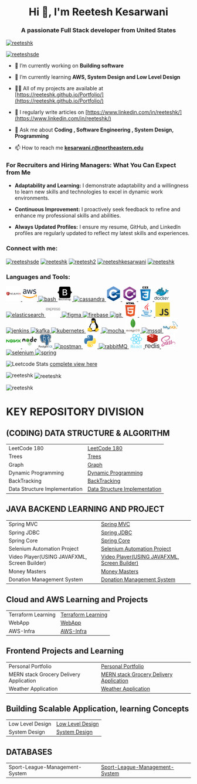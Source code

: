 <h1 align="center">Hi 👋, I'm Reetesh Kesarwani</h1>
<h3 align="center">A passionate Full Stack developer from United States</h3>

<p align="left"> <a href="https://github.com/ryo-ma/github-profile-trophy"><img src="https://github-profile-trophy.vercel.app/?username=reeteshk" alt="reeteshk" /></a> </p>




<p align="left"> <a href="https://twitter.com/reeteshsde" target="blank"><img src="https://img.shields.io/twitter/follow/reeteshsde?logo=twitter&style=for-the-badge" alt="reeteshsde" /></a> </p>




- 🔭 I’m currently working on **Building software**

- 🌱 I’m currently learning **AWS, System Design and Low Level Design**

- 👨‍💻 All of my projects are available at [https://reeteshk.github.io/Portfolio/](https://reeteshk.github.io/Portfolio/)

- 📝 I regularly write articles on [https://www.linkedin.com/in/reeteshk/](https://www.linkedin.com/in/reeteshk/)


- 💬 Ask me about **Coding , Software Engineering , System Design, Programming**

- 📫 How to reach me **kesarwani.r@northeastern.edu**

### For Recruiters and Hiring Managers: What You Can Expect from Me
  


- **Adaptability and Learning:** I demonstrate adaptability and a willingness to learn new skills and technologies to excel in dynamic work environments.

- **Continuous Improvement:** I proactively seek feedback to refine and enhance my professional skills and abilities.

- **Always Updated Profiles:** I ensure my resume, GitHub, and LinkedIn profiles are regularly updated to reflect my latest skills and experiences.



<h3 align="left">Connect with me:</h3>
<p align="left">
<a href="https://twitter.com/reeteshsde" target="blank"><img align="center" src="https://raw.githubusercontent.com/rahuldkjain/github-profile-readme-generator/master/src/images/icons/Social/twitter.svg" alt="reeteshsde" height="30" width="40" /></a>
<a href="https://linkedin.com/in/reeteshk" target="blank"><img align="center" src="https://raw.githubusercontent.com/rahuldkjain/github-profile-readme-generator/master/src/images/icons/Social/linked-in-alt.svg" alt="reeteshk" height="30" width="40" /></a>
<a href="https://fb.com/reetesh2" target="blank"><img align="center" src="https://raw.githubusercontent.com/rahuldkjain/github-profile-readme-generator/master/src/images/icons/Social/facebook.svg" alt="reetesh2" height="30" width="40" /></a>
<a href="https://instagram.com/reetesh_kesarwani" target="blank"><img align="center" src="https://raw.githubusercontent.com/rahuldkjain/github-profile-readme-generator/master/src/images/icons/Social/instagram.svg" alt="reeteshkesarwani" height="30" width="40" /></a>
<a href="https://www.leetcode.com/reeteshk" target="blank"><img align="center" src="https://raw.githubusercontent.com/rahuldkjain/github-profile-readme-generator/master/src/images/icons/Social/leet-code.svg" alt="reeteshk" height="30" width="40" /></a>
</p>

<h3 align="left">Languages and Tools:</h3>
<p align="left"> <a href="https://angular.io" target="_blank" rel="noreferrer"> <img src="https://raw.githubusercontent.com/devicons/devicon/master/icons/angularjs/angularjs-original-wordmark.svg" alt="angularjs" width="40" height="40"/> </a> <a href="https://aws.amazon.com" target="_blank" rel="noreferrer"> <img src="https://raw.githubusercontent.com/devicons/devicon/master/icons/amazonwebservices/amazonwebservices-original-wordmark.svg" alt="aws" width="40" height="40"/> </a> <a href="https://www.gnu.org/software/bash/" target="_blank" rel="noreferrer"> <img src="https://www.vectorlogo.zone/logos/gnu_bash/gnu_bash-icon.svg" alt="bash" width="40" height="40"/> </a> <a href="https://getbootstrap.com" target="_blank" rel="noreferrer"> <img src="https://raw.githubusercontent.com/devicons/devicon/master/icons/bootstrap/bootstrap-plain-wordmark.svg" alt="bootstrap" width="40" height="40"/> </a> <a href="https://cassandra.apache.org/" target="_blank" rel="noreferrer"> <img src="https://www.vectorlogo.zone/logos/apache_cassandra/apache_cassandra-icon.svg" alt="cassandra" width="40" height="40"/> </a> <a href="https://www.w3schools.com/cpp/" target="_blank" rel="noreferrer"> <img src="https://raw.githubusercontent.com/devicons/devicon/master/icons/cplusplus/cplusplus-original.svg" alt="cplusplus" width="40" height="40"/> </a> <a href="https://www.w3schools.com/cs/" target="_blank" rel="noreferrer"> <img src="https://raw.githubusercontent.com/devicons/devicon/master/icons/csharp/csharp-original.svg" alt="csharp" width="40" height="40"/> </a> <a href="https://www.w3schools.com/css/" target="_blank" rel="noreferrer"> <img src="https://raw.githubusercontent.com/devicons/devicon/master/icons/css3/css3-original-wordmark.svg" alt="css3" width="40" height="40"/> </a> <a href="https://www.docker.com/" target="_blank" rel="noreferrer"> <img src="https://raw.githubusercontent.com/devicons/devicon/master/icons/docker/docker-original-wordmark.svg" alt="docker" width="40" height="40"/> </a> <a href="https://www.elastic.co" target="_blank" rel="noreferrer"> <img src="https://www.vectorlogo.zone/logos/elastic/elastic-icon.svg" alt="elasticsearch" width="40" height="40"/> </a> <a href="https://expressjs.com" target="_blank" rel="noreferrer"> <img src="https://raw.githubusercontent.com/devicons/devicon/master/icons/express/express-original-wordmark.svg" alt="express" width="40" height="40"/> </a> <a href="https://www.figma.com/" target="_blank" rel="noreferrer"> <img src="https://www.vectorlogo.zone/logos/figma/figma-icon.svg" alt="figma" width="40" height="40"/> </a> <a href="https://firebase.google.com/" target="_blank" rel="noreferrer"> <img src="https://www.vectorlogo.zone/logos/firebase/firebase-icon.svg" alt="firebase" width="40" height="40"/> </a> <a href="https://git-scm.com/" target="_blank" rel="noreferrer"> <img src="https://www.vectorlogo.zone/logos/git-scm/git-scm-icon.svg" alt="git" width="40" height="40"/> </a> <a href="https://www.w3.org/html/" target="_blank" rel="noreferrer"> <img src="https://raw.githubusercontent.com/devicons/devicon/master/icons/html5/html5-original-wordmark.svg" alt="html5" width="40" height="40"/> </a> <a href="https://www.java.com" target="_blank" rel="noreferrer"> <img src="https://raw.githubusercontent.com/devicons/devicon/master/icons/java/java-original.svg" alt="java" width="40" height="40"/> </a> <a href="https://developer.mozilla.org/en-US/docs/Web/JavaScript" target="_blank" rel="noreferrer"> <img src="https://raw.githubusercontent.com/devicons/devicon/master/icons/javascript/javascript-original.svg" alt="javascript" width="40" height="40"/> </a> <a href="https://www.jenkins.io" target="_blank" rel="noreferrer"> <img src="https://www.vectorlogo.zone/logos/jenkins/jenkins-icon.svg" alt="jenkins" width="40" height="40"/> </a> <a href="https://kafka.apache.org/" target="_blank" rel="noreferrer"> <img src="https://www.vectorlogo.zone/logos/apache_kafka/apache_kafka-icon.svg" alt="kafka" width="40" height="40"/> </a> <a href="https://kubernetes.io" target="_blank" rel="noreferrer"> <img src="https://www.vectorlogo.zone/logos/kubernetes/kubernetes-icon.svg" alt="kubernetes" width="40" height="40"/> </a> <a href="https://www.linux.org/" target="_blank" rel="noreferrer"> <img src="https://raw.githubusercontent.com/devicons/devicon/master/icons/linux/linux-original.svg" alt="linux" width="40" height="40"/> </a> <a href="https://mochajs.org" target="_blank" rel="noreferrer"> <img src="https://www.vectorlogo.zone/logos/mochajs/mochajs-icon.svg" alt="mocha" width="40" height="40"/> </a> <a href="https://www.mongodb.com/" target="_blank" rel="noreferrer"> <img src="https://raw.githubusercontent.com/devicons/devicon/master/icons/mongodb/mongodb-original-wordmark.svg" alt="mongodb" width="40" height="40"/> </a> <a href="https://www.microsoft.com/en-us/sql-server" target="_blank" rel="noreferrer"> <img src="https://www.svgrepo.com/show/303229/microsoft-sql-server-logo.svg" alt="mssql" width="40" height="40"/> </a> <a href="https://www.mysql.com/" target="_blank" rel="noreferrer"> <img src="https://raw.githubusercontent.com/devicons/devicon/master/icons/mysql/mysql-original-wordmark.svg" alt="mysql" width="40" height="40"/> </a> <a href="https://www.nginx.com" target="_blank" rel="noreferrer"> <img src="https://raw.githubusercontent.com/devicons/devicon/master/icons/nginx/nginx-original.svg" alt="nginx" width="40" height="40"/> </a> <a href="https://nodejs.org" target="_blank" rel="noreferrer"> <img src="https://raw.githubusercontent.com/devicons/devicon/master/icons/nodejs/nodejs-original-wordmark.svg" alt="nodejs" width="40" height="40"/> </a> <a href="https://www.postgresql.org" target="_blank" rel="noreferrer"> <img src="https://raw.githubusercontent.com/devicons/devicon/master/icons/postgresql/postgresql-original-wordmark.svg" alt="postgresql" width="40" height="40"/> </a> <a href="https://postman.com" target="_blank" rel="noreferrer"> <img src="https://www.vectorlogo.zone/logos/getpostman/getpostman-icon.svg" alt="postman" width="40" height="40"/> </a> <a href="https://www.python.org" target="_blank" rel="noreferrer"> <img src="https://raw.githubusercontent.com/devicons/devicon/master/icons/python/python-original.svg" alt="python" width="40" height="40"/> </a> <a href="https://www.rabbitmq.com" target="_blank" rel="noreferrer"> <img src="https://www.vectorlogo.zone/logos/rabbitmq/rabbitmq-icon.svg" alt="rabbitMQ" width="40" height="40"/> </a> <a href="https://reactjs.org/" target="_blank" rel="noreferrer"> <img src="https://raw.githubusercontent.com/devicons/devicon/master/icons/react/react-original-wordmark.svg" alt="react" width="40" height="40"/> </a> <a href="https://redis.io" target="_blank" rel="noreferrer"> <img src="https://raw.githubusercontent.com/devicons/devicon/master/icons/redis/redis-original-wordmark.svg" alt="redis" width="40" height="40"/> </a> <a href="https://sass-lang.com" target="_blank" rel="noreferrer"> <img src="https://raw.githubusercontent.com/devicons/devicon/master/icons/sass/sass-original.svg" alt="sass" width="40" height="40"/> </a> <a href="https://www.selenium.dev" target="_blank" rel="noreferrer"> <img src="https://raw.githubusercontent.com/detain/svg-logos/780f25886640cef088af994181646db2f6b1a3f8/svg/selenium-logo.svg" alt="selenium" width="40" height="40"/> </a> <a href="https://spring.io/" target="_blank" rel="noreferrer"> <img src="https://www.vectorlogo.zone/logos/springio/springio-icon.svg" alt="spring" width="40" height="40"/> </a> </p>

![Leetcode Stats](https://leetcard.jacoblin.cool/reeteshk?font=milonga)
<a href="https://leetcode.com/reeteshk"> complete view here  </a>

<p><img align="left" src="https://github-readme-stats.vercel.app/api/top-langs?username=reeteshk&show_icons=true&locale=en&layout=compact" alt="reeteshk" /></p>

<p>&nbsp;<img align="center" src="https://github-readme-stats.vercel.app/api?username=reeteshk&show_icons=true&locale=en" alt="reeteshk" /></p>

<p><img align="center" src="https://github-readme-streak-stats.herokuapp.com/?user=reeteshk&" alt="reeteshk" /></p>




# KEY REPOSITORY DIVISION 


<h2> (CODING) DATA STRUCTURE & ALGORITHM</h2>


<table>
  <tr>
    <td > LeetCode 180 </td>
    <td> <a href="https://github.com/reeteshk/Leetcode180"> LeetCode 180 </a></td>
  </tr>
  <tr>
    <td > Trees </td>
    <td> <a href="https://github.com/reeteshk/Trees"> Trees </a></td>
  </tr>
   <tr>
   <td > Graph </td>
    <td> <a href="https://github.com/reeteshk/Graph"> Graph </a></td>
  </tr>
   <tr>
   <td > Dynamic Programming </td>
    <td> <a href="https://github.com/reeteshk/DP"> Dynamic Programming </a></td>
  </tr>
   <tr>
   <td > BackTracking </td>
    <td> <a href="https://github.com/reeteshk/BackTracking"> BackTracking</a></td>
  </tr>
 <tr>
 <td > Data Structure Implementation </td>
    <td> <a href="https://github.com/reeteshk/Data-Structure-Implementation"> Data Structure Implementation </a></td>
  </tr>
</table>



<h2> JAVA BACKEND LEARNING AND PROJECT </h2>


<table>
  <tr>
    <td > Spring MVC </td>
    <td> <a href="https://github.com/reeteshk/springMVC"> Spring MVC </a></td>
  </tr>
  <tr>
    <td > Spring JDBC </td>
    <td> <a href="https://github.com/reeteshk/springJDBC"> Spring JDBC </a></td>
  </tr>
   <tr>
   <td > Spring Core </td>
    <td> <a href="https://github.com/reeteshk/SpringCore"> Spring Core </a></td>
  </tr>
   <tr>
   <td > Selenium Automation Project </td>
    <td> <a href="https://github.com/reeteshk/Selenium-Automation-Management"> Selenium Automation Project </a></td>
  </tr>
   <tr>
   <td > Video Player(USING JAVAFXML, Screen Builder) </td>
    <td> <a href="https://github.com/reeteshk/VideoPlayer"> Video Player(USING JAVAFXML, Screen Builder) </a></td>
  </tr>
 <tr>
 <td > Money Masters </td>
    <td> <a href="https://github.com/reeteshk/MoneyMasters"> Money Masters  </a></td>
  </tr>
  <tr>
 <td > Donation Management System </td>
    <td> <a href="https://github.com/reeteshk/Donation-Management-System"> Donation Management System  </a></td>
  </tr>
</table>


<h2> Cloud and AWS Learning and Projects </h2>


<table>
  <tr>
    <td > Terraform Learning </td>
    <td> <a href="https://github.com/reeteshk/Terraform-Learning"> Terraform Learning </a></td>
  </tr>
  <tr>
    <td > WebApp </td>
    <td> <a href="https://github.com/reeteshk/webapp"> WebApp </a></td>
  </tr>
   <tr>
   <td > AWS-Infra </td>
    <td> <a href="https://github.com/reeteshk/aws-infra"> AWS-Infra </a></td>
  </tr>
</table>

<h2> Frontend Projects and Learning </h2>


<table>
  <tr>
    <td > Personal Portfolio </td>
    <td> <a href="https://github.com/reeteshk/Portfolio"> Personal Portfolio  </a></td>
  </tr>
  <tr>
   <td > MERN stack Grocery Delivery Application </td>
    <td> <a href="https://github.com/reeteshk/FinalProject_WebDesign">MERN stack Grocery Delivery Application  </a></td>
  </tr>
  <tr>
    <td > Weather Application </td>
    <td> <a href="https://github.com/reeteshk/weatherApp"> Weather Application </a></td>
  </tr>
</table>


<h2> Building Scalable Application, learning Concepts </h2>


<table>
  <tr>
    <td > Low Level Design </td>
    <td> <a href="https://github.com/reeteshk/LLD"> Low Level Design </a></td>
  </tr>
  <tr>

<tr>
    <td > System Design </td>
    <td> <a href="https://github.com/reeteshk/System-Design"> System Design </a></td>
  </tr>
  <tr>
  
</table>


<h2> DATABASES </h2>


<table>
  <tr>
    <td > Sport-League-Management-System </td>
    <td> <a href="https://github.com/reeteshk/Sport-League-Management-System"> Sport-League-Management-System </a></td>
  </tr>
  <tr>
  
</table>